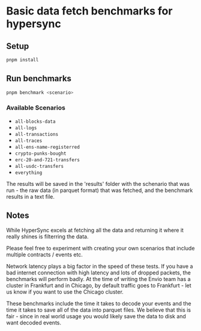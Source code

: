 # Basic data fetch benchmarks for hypersync

## Setup

```bash
pnpm install
```

## Run benchmarks

```bash
pnpm benchmark <scenario>
```

### Available Scenarios

- `all-blocks-data`
- `all-logs`
- `all-transactions`
- `all-traces`
- `all-ens-name-registerred`
- `crypto-punks-bought`
- `erc-20-and-721-transfers`
- `all-usdc-transfers`
- `everything`

The results will be saved in the 'results' folder with the schenario that was run - the raw data (in parquet format) that was fetched, and the benchmark results in a text file.

## Notes

While HyperSync excels at fetching all the data and returning it where it really shines is filterring the data.

Please feel free to experiment with creating your own scenarios that include multiple contracts / events etc.

Network latency plays a big factor in the speed of these tests. If you have a bad internet connection with high latency and lots of dropped packets, the benchmarks will perform badly. At the time of writing the Envio team has a cluster in Frankfurt and in Chicago, by default traffic goes to Frankfurt - let us know if you want to use the Chicago cluster.

These benchmarks include the time it takes to decode your events and the time it takes to save all of the data into parquet files. We believe that this is fair - since in real world usage you would likely save the data to disk and want decoded events.

